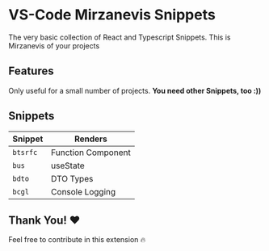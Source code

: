 # VS-Code Mirzanevis Snippets

The very basic collection of React and Typescript Snippets.
This is Mirzanevis of your projects

## Features

Only useful for a small number of projects. **You need other Snippets, too :))**


## Snippets

| Snippet | Renders                                       |
| ------- | --------------------------------------------- |
| `btsrfc`| Function Component                            |
| `bus`   | useState                                      |
| `bdto`  | DTO Types                                     |
| `bcgl`  | Console Logging                               |

## Thank You! ❤️

Feel free to contribute in this extension 🔥
